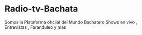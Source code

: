 # Radio-tv-Bachata
Somos la Plataforma oficiial del Mundo Bachatero Shows en vivo , Entrevistas , Faranduleo y mas
